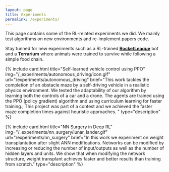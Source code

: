 ```yaml
---
layout: page
title: Experiments
permalink: /experiments/
---
```

<!--
To add an experiment one must add a line with the following code:

include media_card.html title="" brief="" img="" url="" type=""

title:  The title of the lecture 
brief:  A string of ; separated sentences that will be put in a bullet list
img:    An image that represents the lecture
url:    The url of the lecture post
type:   The type of the card. Here we use "description".
-->
This page contains some of the RL-related experiments we did.
We mainly test algorithms on new environments and re-implement papers code.

Stay tunned for new experiments such as a RL-trained [**RocketLeague**](https://en.wikipedia.org/wiki/Rocket_League) bot and a **Terrarium** where animals were trained to survive while following a simple food chain.

{% include card.html
title="Self-learned vehicle control using PPO"
img="/_experiments/autonomous_driving/icon.gif"
url="/experiments/autonomous_driving"
brief="This work tackles the completion of an obstacle maze by a self-driving vehicle in a realistic physics environment.
We tested the adaptability of our algorithm by learning both the controls of a car and a drone.
The agents are trained using the PPO (policy gradient) algorithm and using curriculum learning for faster training.;
This project was part of a contest and we achieved the faster maze completion times against heuristic approaches.
"
type="description" %}

{% include card.html
title="NN Surgery in Deep RL"
img="/_experiments/nn_surgery/lunar_lander.gif"
url="/experiments/nn_surgery"
brief="In this work we experiment on weight transplantation after slight ANN modifications.
Networks can be modified by increasing or reducing the number of input/outputs as well as the number of hidden layers and units.
We show that when modifying the network structure, weight transplant achieves faster and better results than training from scratch."
type="description" %}